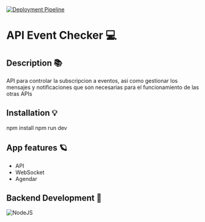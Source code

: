 [![Deployment Pipeline](https://github.com/union-digital-cuba/api.event.checker/actions/workflows/pipeline.yml/badge.svg)](https://github.com/union-digital-cuba/api.event.checker/actions/workflows/pipeline.yml)

# API Event Checker 💻

## Description 📚

API para controlar la subscripcion a eventos, asi como gestionar los mensajes y notificaciones que son necesarias para el funcionamiento de las otras APIs

## Installation 💡

npm install
npm run dev

## App features 🪐

- API
- WebSocket
- Agendar

## Backend Development 🌚

![NodeJS](https://img.shields.io/badge/node.js-6DA55F?style=for-the-badge&logo=node.js&logoColor=white)
